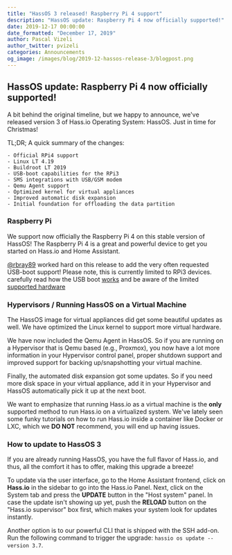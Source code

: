 ```yaml
---
title: "HassOS 3 released! Raspberry Pi 4 support"
description: "HassOS update: Raspberry Pi 4 now officially supported!"
date: 2019-12-17 00:00:00
date_formatted: "December 17, 2019"
author: Pascal Vizeli
author_twitter: pvizeli
categories: Announcements
og_image: /images/blog/2019-12-hassos-release-3/blogpost.png
---
```


## HassOS update: Raspberry Pi 4 now officially supported!

A bit behind the original timeline, but we happy to announce, we've released version 3 of Hass.io Operating System: HassOS. Just in time for Christmas!

TL;DR; A quick summary of the changes:

    - Official RPi4 support
    - Linux LT 4.19
    - Buildroot LT 2019
    - USB-boot capabilities for the RPi3
    - SMS integrations with USB/GSM modem
    - Qemu Agent support
    - Optimized kernel for virtual appliances
    - Improved automatic disk expansion
    - Initial foundation for offloading the data partition

### Raspberry Pi

We support now officially the Raspberry Pi 4 on this stable version of HassOS! The Raspberry Pi 4 is a great and powerful device to get you started on Hass.io and Home Assistant.

[@rbray89](https://github.com/rbray89) worked hard on this release to add the very often requested USB-boot support! Please note, this is currently limited to RPi3 devices. carefully read how the USB boot [works](https://github.com/home-assistant/hassos/blob/rel-3/Documentation/boards/raspberrypi.md#usb-boot) and be aware of the limited [supported hardware](https://community.home-assistant.io/t/hass-io-transfer-from-sd-card-to-ssd-or-usb/97452/19)

### Hypervisors / Running HassOS on a Virtual Machine

The HassOS image for virtual appliances did get some beautiful updates as well. We have optimized the Linux kernel to support more virtual hardware.

We have now included the Qemu Agent in HassOS. So if you are running on a Hypervisor that is Qemu based (e.g., Proxmox), you now have a lot more information in your Hypervisor control panel, proper shutdown support and improved support for backing up/snapshotting your virtual machine.

Finally, the automated disk expansion got some updates. So if you need more disk space in your virtual appliance, add it in your Hypervisor and HassOS automatically pick it up at the next boot.

We want to emphasize that running Hass.io as a virtual machine is the **only** supported method to run Hass.io on a virtualized system. We've lately seen some funky tutorials on how to run Hass.io inside a container like Docker or LXC, which we **DO NOT** recommend, you will end up having issues.

### How to update to HassOS 3

If you are already running HassOS, you have the full flavor of Hass.io, and thus, all the comfort it has to offer, making this upgrade a breeze!

To update via the user interface, go to the Home Assistant frontend, click on **Hass.io** in the sidebar to go into the Hass.io Panel. Next, click on the System tab and press the **UPDATE** button in the "Host system" panel. In case the update isn't showing up yet, push the **RELOAD** button on the "Hass.io supervisor" box first, which makes your system look for updates instantly.

Another option is to our powerful CLI that is shipped with the SSH add-on. Run the following command to trigger the upgrade: `hassio os update --version 3.7`.
